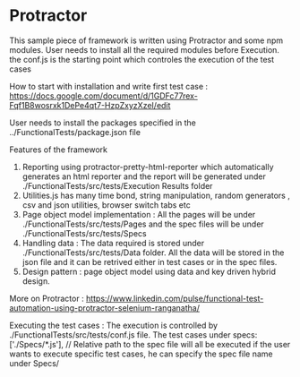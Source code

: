 # Protractor
This sample piece of framework is written using Protractor and some npm modules.
User needs to install all the required modules before Execution.
the conf.js is the starting point which controles the execution of the test cases

How to start with installation and write first test case : https://docs.google.com/document/d/1GDFc77rex-Fqf1B8wosrxk1DePe4qt7-HzpZxyzXzeI/edit

User needs to install the packages specified in the ../FunctionalTests/package.json file

Features of the framework
1. Reporting using protractor-pretty-html-reporter which automatically generates an html reporter and the report will be generated under ./FunctionalTests/src/tests/Execution Results folder
2. Utilities.js has many time bond, string manipulation, random generators , csv and json utilities, browser switch tabs etc
3. Page object model implementation : All the pages will be under ./FunctionalTests/src/tests/Pages and the spec files will be under ./FunctionalTests/src/tests/Specs
4. Handling data : The data required is stored under ./FunctionalTests/src/tests/Data folder. All the data will be stored in the json file and it can be retrived either in test cases or in the spec files.
5. Design pattern : page object model using data and key driven hybrid design.


More on Protractor : https://www.linkedin.com/pulse/functional-test-automation-using-protractor-selenium-ranganatha/

Executing the test cases :
The execution is controlled by ./FunctionalTests/src/tests/conf.js file.
The test cases under 	specs: ['./Specs/*.js'], // Relative path to the spec file will all be executed
if the user wants to execute specific test cases, he can specify the spec file name under Specs/

